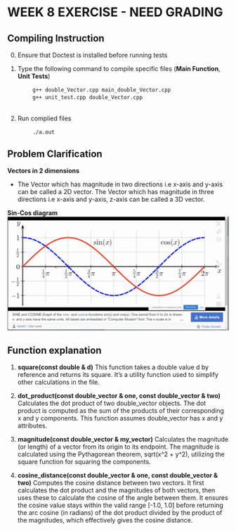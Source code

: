 # WEEK 8 EXERCISE - NEED GRADING  


## **Compiling Instruction** 
0. Ensure that Doctest is installed before running tests

1. Type the following command to compile specific files (**Main Function**, **Unit Tests**)
```bash
        g++ double_Vector.cpp main_double_Vector.cpp 
        g++ unit_test.cpp double_Vector.cpp
 
```
2. Run complied files
```bash
        ./a.out
```

## **Problem Clarification**
**Vectors in 2 dimensions**
- The Vector which has magnitude in two directions i.e x-axis and y-axis can be called a 2D vector. The Vector which has magnitude in three directions i.e x-axis and y-axis, z-axis can be called a 3D vector.

**Sin-Cos diagram**
![EXAMPLE](sin_cos.png)

## **Function explanation**
1. **square(const double & d)**
This function takes a double value d by reference and returns its square. It’s a utility function used to simplify other calculations in the file.

2. **dot_product(const double_vector & one, const double_vector & two)**
Calculates the dot product of two double_vector objects. The dot product is computed as the sum of the products of their corresponding x and y components. This function assumes double_vector has x and y attributes.

3. **magnitude(const double_vector & my_vector)**
Calculates the magnitude (or length) of a vector from its origin to its endpoint. The magnitude is calculated using the Pythagorean theorem, sqrt(x^2 + y^2), utilizing the square function for squaring the components.

4. **cosine_distance(const double_vector & one, const double_vector & two)**
Computes the cosine distance between two vectors. It first calculates the dot product and the magnitudes of both vectors, then uses these to calculate the cosine of the angle between them. It ensures the cosine value stays within the valid range [-1.0, 1.0] before returning the arc cosine (in radians) of the dot product divided by the product of the magnitudes, which effectively gives the cosine distance.

        




